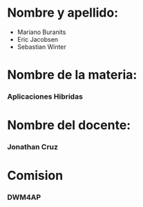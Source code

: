 # Nombre y apellido:
- Mariano Buranits
- Eric Jacobsen
- Sebastian Winter

# Nombre de la materia:
### Aplicaciones Hibridas

# Nombre del docente:
### Jonathan Cruz

# Comision
### DWM4AP 

